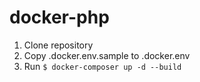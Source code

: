 # docker-php

1. Clone repository
1. Copy .docker.env.sample to .docker.env
1. Run `$ docker-composer up -d --build`

